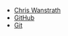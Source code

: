 
- [Chris Wanstrath](https://github.com/defunkt)
- [GitHub](https://github.com/)
- [Git](http://git-scm.com/)